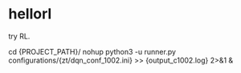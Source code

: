 # hellorl
try RL.



cd {PROJECT_PATH}/
nohup python3 -u runner.py configurations/{zt/dqn_conf_1002.ini} >> {output_c1002.log} 2>&1 &


